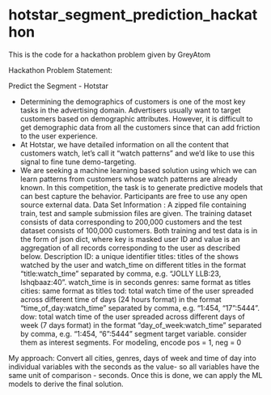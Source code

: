 # hotstar_segment_prediction_hackathon
This is the code for a hackathon problem given by GreyAtom

Hackathon Problem Statement:

Predict the Segment - Hotstar

- Determining the demographics of customers is one of the most key tasks in the
advertising domain. Advertisers usually want to target customers based on demographic
attributes. However, it is difficult to get demographic data from all the customers since
that can add friction to the user experience.
- At Hotstar, we have detailed information on all the content that customers watch, let’s
call it “watch patterns” and we’d like to use this signal to fine tune demo-targeting.
- We are seeking a machine learning based solution using which we can learn patterns
from customers whose watch patterns are already known. In this competition, the task is
to generate predictive models that can best capture the behavior. Participants are free to
use any open source external data.
Data Set Information :
A zipped file containing train, test and sample submission files are given. The training dataset
consists of data corresponding to 200,000 customers and the test dataset consists of 100,000
customers. Both training and test data is in the form of json dict, where key is masked user ID
and value is an aggregation of all records corresponding to the user as described below.
Description ID: a unique identifier
titles: titles of the shows watched by the user and watch_time on different titles in the format
“title:watch_time” separated by comma, e.g. “JOLLY LLB:23, Ishqbaaz:40”. watch_time is in
seconds genres: same format as titles
cities: same format as titles
tod: total watch time of the user spreaded across different time of days (24 hours format) in the
format “time_of_day:watch_time” separated by comma, e.g. “1:454, “17”:5444”.
dow: total watch time of the user spreaded across different days of week (7 days format) in the
format “day_of_week:watch_time” separated by comma, e.g. “1:454, “6”:5444”
segment target variable. consider them as interest segments. For modeling, encode pos = 1,
neg = 0

My approach:
Convert all cities, genres, days of week and time of day into individual variables with the seconds as the value- so all variables have the same unit of comparison - seconds. Once this is done, we can apply the ML models to derive the final solution.
